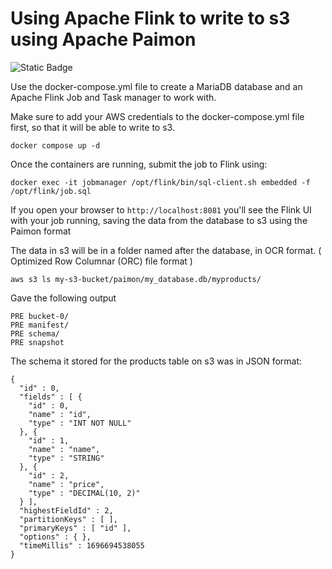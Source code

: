 # Using Apache Flink to write to s3 using Apache Paimon

![Static Badge](https://img.shields.io/badge/Flink-suntectec-green?logo=apacheflink&logoColor=%23E6526F&labelColor=black)

Use the docker-compose.yml file to create a MariaDB database and an Apache Flink Job and Task manager to work with.

Make sure to add your AWS credentials to the docker-compose.yml file first, so that it will be able to write to s3.

```
docker compose up -d
```

Once the containers are running, submit the job to Flink using:

```
docker exec -it jobmanager /opt/flink/bin/sql-client.sh embedded -f /opt/flink/job.sql
```

If you open your browser to `http://localhost:8081` you'll see the Flink UI with your job running, saving the data from the database to s3 using the Paimon format

The data in s3 will be in a folder named after the database, in OCR format. ( Optimized Row Columnar (ORC) file format )

```
aws s3 ls my-s3-bucket/paimon/my_database.db/myproducts/
```

Gave the following output

```
PRE bucket-0/
PRE manifest/
PRE schema/
PRE snapshot
```

The schema it stored for the products table on s3 was in JSON format:

```
{
  "id" : 0,
  "fields" : [ {
    "id" : 0,
    "name" : "id",
    "type" : "INT NOT NULL"
  }, {
    "id" : 1,
    "name" : "name",
    "type" : "STRING"
  }, {
    "id" : 2,
    "name" : "price",
    "type" : "DECIMAL(10, 2)"
  } ],
  "highestFieldId" : 2,
  "partitionKeys" : [ ],
  "primaryKeys" : [ "id" ],
  "options" : { },
  "timeMillis" : 1696694538055
}
```






